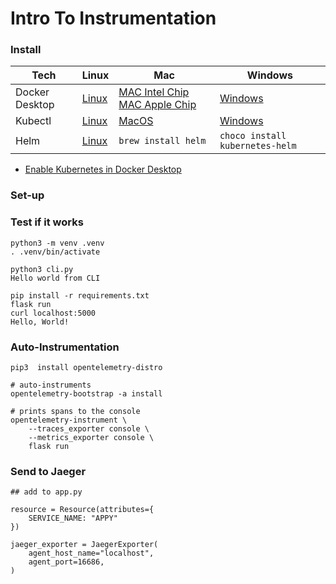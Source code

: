 # Intro To Instrumentation

### Install

| Tech  | Linux  | Mac | Windows  |
|---|---|---|---|
| Docker Desktop  |[Linux](https://docs.docker.com/desktop/linux/install/) | [MAC Intel Chip](https://desktop.docker.com/mac/main/amd64/Docker.dmg) [MAC Apple Chip](https://desktop.docker.com/mac/main/arm64/Docker.dmg)   | [Windows](https://desktop.docker.com/win/main/amd64/Docker%20Desktop%20Installer.exe)  |
| Kubectl  | [Linux](https://kubernetes.io/docs/tasks/tools/install-kubectl-linux)  | [MacOS](https://kubernetes.io/docs/tasks/tools/install-kubectl-macos)  | [Windows](https://kubernetes.io/docs/tasks/tools/install-kubectl-windows)  |
| Helm  | [Linux](https://helm.sh/docs/intro/install)  | `brew install helm`  | `choco install kubernetes-helm`   |


* [Enable Kubernetes in Docker Desktop](https://docs.docker.com/desktop/kubernetes/#enable-kubernetes)

### Set-up  



### Test if it works

```shell
python3 -m venv .venv
. .venv/bin/activate

python3 cli.py
Hello world from CLI

pip install -r requirements.txt
flask run
curl localhost:5000
Hello, World!
```
###  Auto-Instrumentation

```
pip3  install opentelemetry-distro

# auto-instruments
opentelemetry-bootstrap -a install

# prints spans to the console
opentelemetry-instrument \
    --traces_exporter console \
    --metrics_exporter console \
    flask run
```    

### Send to Jaeger

```
## add to app.py

resource = Resource(attributes={
    SERVICE_NAME: "APPY"
})

jaeger_exporter = JaegerExporter(
    agent_host_name="localhost",
    agent_port=16686,
)
```
